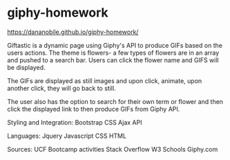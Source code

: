 # giphy-homework
https://dananobile.github.io/giphy-homework/

Giftastic is a dynamic page using Giphy's API to produce GIFs based on the users actions.
The theme is flowers- a few types of flowers are in an array and pushed to a search bar. Users can click the flower name and GIFS will be displayed.

The GIFs are displayed as still images and upon click, animate, upon another click, they will go back to still. 

The user also has the option to search for their own term or flower and then click the displayed link to then produce GIFs from Giphy API.

Styling and Integration:
Bootstrap
CSS
Ajax
API

Languages: 
Jquery 
Javascript 
CSS 
HTML


Sources: 
UCF Bootcamp activities 
Stack Overflow 
W3 Schools
Giphy.com
